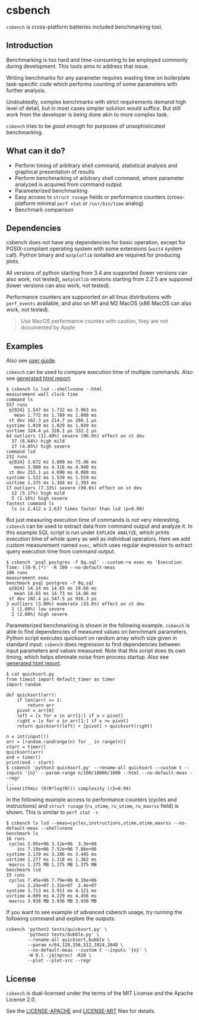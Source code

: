 # csbench

`csbench` is cross-platform batteries included benchmarking tool.

## Introduction

Benchmarking is too hard and time-consuming to be employed commonly during development. 
This tools aims to address that issue.

Writing benchmarks for any parameter requires wasting time on boilerplate task-specific code which performs counting of some parameters with further analysis.

Undoubtedly, complex benchmarks with strict requirements demand high level of detail, but in most cases simpler solution would suffice. 
But still work from the developer is being done akin to more complex task.

`csbench` tries to be *good enough* for purposes of unsophisticated benchmarking. 

## What can it do?

* Perform timing of arbitrary shell command, statistical analysis and graphical presentation of results
* Perform benchmarking of arbitrary shell command, where parameter analyzed is acquired from command output 
* Parameterized benchmarking 
* Easy access to `struct rusage` fields or performance counters (cross-platform minimal `perf stat` or `/usr/bin/time` analog)
* Benchmark comparison

## Dependencies

csbench does not have any dependencies for basic operation, except for POSIX-compliant operating system with some extensions (`wait4` system call).
Python binary and `matplotlib` isntalled are required for producing plots.

All versions of python starting from 3.4 are supported (lower versions can also work, not tested),
`matplotlib` versions starting from 2.2.5 are suppored (lower versions can also work, not tested).

Performance counters are suppoorted on all linux distributions with `perf_events` available, and also on M1 and M2 MacOS (x86 MacOS can also work, not tested). 

> Use MacOS performance countes with caution, they are not documented by Apple 

## Examples

Also see [user guide](docs/user_guide.md).

`csbench` can be used to compare execution time of multiple commands.
Also see [generated html report](https://holodome.github.io/csbench/cmp).
```
$ csbench ls lsd --shell=none --html
measurement wall clock time
command ls
557 runs
 q{024} 1.547 ms 1.732 ms 3.963 ms
   mean 1.772 ms 1.789 ms 1.808 ms
 st dev 162.3 μs 214.7 μs 266.1 μs
systime 1.019 ms 1.029 ms 1.039 ms
usrtime 324.4 μs 328.1 μs 332.2 μs
64 outliers (11.49%) severe (96.9%) effect on st dev
  37 (6.64%) high mild
  27 (4.85%) high severe
command lsd
232 runs
 q{024} 3.672 ms 3.889 ms 75.46 ms
   mean 3.980 ms 4.316 ms 4.948 ms
 st dev 253.1 μs 4.690 ms 8.080 ms
systime 1.522 ms 1.539 ms 1.559 ms
usrtime 1.375 ms 1.384 ms 1.393 ms
17 outliers (7.33%) severe (99.6%) effect on st dev
  12 (5.17%) high mild
  5 (2.16%) high severe
fastest command ls
  ls is 2.412 ± 2.637 times faster than lsd (p=0.00)
```

But just measuring execution time of commands is not very interesting. 
`csbench` can be used to extract data from command output and analyze it. 
In this example SQL script is run under `EXPLAIN ANALYZE`, which prints execution time of whole query as well as individual operators. 
Here we add custom measurement named `exec`, which uses regular expression to extract query execution time from command output.

```
$ csbench 'psql postgres -f 8q.sql' --custom-re exec ms 'Execution Time: ([0-9.]*)' -R 100 --no-default-meas
100 runs
measurement exec
benchmark psql postgres -f 8q.sql
 q{024} 14.14 ms 14.65 ms 19.66 ms
   mean 14.65 ms 14.73 ms 14.86 ms
 st dev 102.4 μs 547.5 μs 916.3 μs
3 outliers (3.00%) moderate (33.6%) effect on st dev
  1 (1.00%) low severe
  2 (2.00%) high severe
```

Parameterized benchmarking is shown in the following example.
`csbench` is able to find dependencies of measured values on benchmark
parameters. Python script executes quicksort on random array which size given 
in standard input. `csbench` does regression to find dependencies 
between input parameters and values measured.
Note that this script does its own timing, which helps eliminate noise 
from process startup.
Also see [generated html report](https://holodome.github.io/csbench/regr).

```
$ cat quicksort.py
from timeit import default_timer as timer
import random

def quicksort(arr):
    if len(arr) <= 1:
        return arr
    pivot = arr[0]
    left = [x for x in arr[1:] if x < pivot]
    right = [x for x in arr[1:] if x >= pivot]
    return quicksort(left) + [pivot] + quicksort(right)

n = int(input())
arr = [random.randrange(n) for _ in range(n)]
start = timer()
quicksort(arr)
end = timer()
print(end - start)
$ csbench 'python3 quicksort.py' --rename-all quicksort --custom t --inputs '{n}' --param-range n/100/10000/1000 --html --no-default-meas --regr 
...
linearithmic (O(N*log(N))) complexity (r2=0.94)
```

In the following example access to performance counters (cycles and instructions) and `struct rusage` (`ru_stime`, `ru_utime`, `ru_maxrss` field) is shown.
This is similar to `perf stat -r`.
```
$ csbench ls lsd --meas=cycles,instructions,stime,utime,maxrss --no-default-meas --shell=none
benchmark ls
16 runs
 cycles 2.95e+06 3.12e+06  3.3e+06
    ins 7.19e+06 7.52e+06 7.86e+06
systime 3.139 ms 3.286 ms 3.445 ms
usrtime 1.277 ms 1.318 ms 1.362 ms
 maxrss 1.375 MB 1.375 MB 1.375 MB
benchmark lsd
15 runs
 cycles 7.45e+06 7.79e+06 8.19e+06
    ins 2.24e+07 2.32e+07  2.4e+07
systime 3.713 ms 3.911 ms 4.121 ms
usrtime 4.009 ms 4.229 ms 4.456 ms
 maxrss 3.938 MB 3.938 MB 3.938 MB
```

If you want to see example of advanced csbench usage, try running the following command and explore the outputs:
```
csbench 'python3 tests/quicksort.py' \
        'python3 tests/bubble.py' \
        --rename-all quicksort,bubble \
        --param n/64,128,256,512,1024,2048 \
        --no-default-meas --custom t --inputs '{n}' \
        -W 0.1 -j$(nproc) -R10 \
        --plot --plot-src --regr
```

## License 

`csbench` is dual-licensed under the terms of the MIT License and the Apache License 2.0.

See the [LICENSE-APACHE](LICENSE-APACHE) and [LICENSE-MIT](LICENSE-MIT) files for details.
